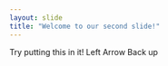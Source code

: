 ```yaml
---
layout: slide
title: "Welcome to our second slide!"
---
```

Try putting this in it!
Left Arrow Back up
